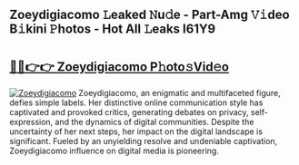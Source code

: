 ## Zoeydigiacomo 𝙻eaked 𝙽u𝚍e - Part-Amg 𝚅𝚒deo B𝚒kini 𝙿hotos - Hot All 𝙻eaks I61Y9

# <h2><a href="http://ld53cak.urlbe.top/?page=Zoeydigiacomo">🔗🔗👉👉 Zoeydigiacomo P𝚑oto𝚜Vid𝚎o</a></h2>

[![Zoeydigiacomo](https://i.imgur.com/eBuTRDB.gif)](http://ld53cak.urlbe.top/?page=Zoeydigiacomo)
Zoeydigiacomo, an enigmatic and multifaceted figure, defies simple labels. Her distinctive online communication style has captivated and provoked critics, generating debates on privacy, self-expression, and the dynamics of digital communities. Despite the uncertainty of her next steps, her impact on the digital landscape is significant. Fueled by an unyielding resolve and undeniable captivation, Zoeydigiacomo influence on digital media is pioneering.
